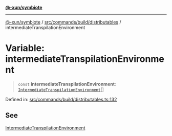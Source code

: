 [**@-xun/symbiote**](../../../../../README.md)

***

[@-xun/symbiote](../../../../../README.md) / [src/commands/build/distributables](../README.md) / intermediateTranspilationEnvironment

# Variable: intermediateTranspilationEnvironment

> `const` **intermediateTranspilationEnvironment**: [`IntermediateTranspilationEnvironment`](../enumerations/IntermediateTranspilationEnvironment.md)[]

Defined in: [src/commands/build/distributables.ts:132](https://github.com/Xunnamius/symbiote/blob/51eddb5973356cb1aa2a534c04d214fae24d5526/src/commands/build/distributables.ts#L132)

## See

[IntermediateTranspilationEnvironment](../enumerations/IntermediateTranspilationEnvironment.md)
